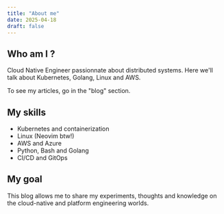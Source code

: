 ```yaml
---
title: "About me"
date: 2025-04-18
draft: false
---
```


## Who am I ?

Cloud Native Engineer passionnate about distributed systems. Here we'll talk about Kubernetes, Golang, Linux and AWS.

To see my articles, go in the "blog" section.

## My skills

- Kubernetes and containerization
- Linux (Neovim btw!)
- AWS and Azure
- Python, Bash and Golang
- CI/CD and GitOps

## My goal

This blog allows me to share my experiments, thoughts and knowledge on the cloud-native and platform engineering worlds.
